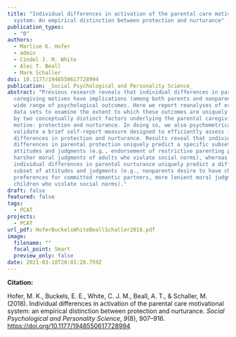 ```yaml
---
title: "Individual differences in activation of the parental care motivational
  system: An empirical distinction between protection and nurturance"
publication_types:
  - "0"
authors:
  - Marlise K. Hofer
  - admin
  - Cindel J. M. White
  - Alec T. Beall
  - Mark Schaller
doi: 10.1177/1948550617728994
publication: _Social Psychological and Personality Science_
abstract: "Previous research reveals that individual differences in parental
  caregiving motives have implications (among both parents and nonparents) for a
  wide range of psychological outcomes. Here we report reanalyses of existing
  data sets to examine the extent to which these outcomes are uniquely predicted
  by two conceptually distinct factors underlying the parental caregiving
  motive: protection and nurturance. In doing so, we also psychometrically
  validate a brief self-report measure designed to efficiently assess individual
  differences in protection and nurturance. Results reveal that individual
  differences in parental protection uniquely predict a specific subset of
  attitudes and judgments (e.g., endorsement of restrictive parenting practices,
  harsher moral judgments of adults who violate social norms), whereas
  individual differences in parental nurturance uniquely predict a different
  subset of attitudes and judgments (e.g., nonparents desire to have children,
  preferences for committed romantic partners, more lenient moral judgments of
  children who violate social norms)."
draft: false
featured: false
tags:
  - PCAT
projects:
  - PCAT
url_pdf: HoferBuckelsWhiteBeallSchaller2018.pdf
image:
  filename: ""
  focal_point: Smart
  preview_only: false
date: 2021-03-18T20:01:28.759Z
---
```

**Citation:**

Hofer, M. K., Buckels, E. E., White, C. J. M., Beall, A. T., & Schaller, M. (2018). Individual differences in activation of the parental care motivational system: an empirical distinction between protection and nurturance. *Social Psychological and Personality Science*, *9*(8), 907–916. https://doi.org/10.1177/1948550617728994
